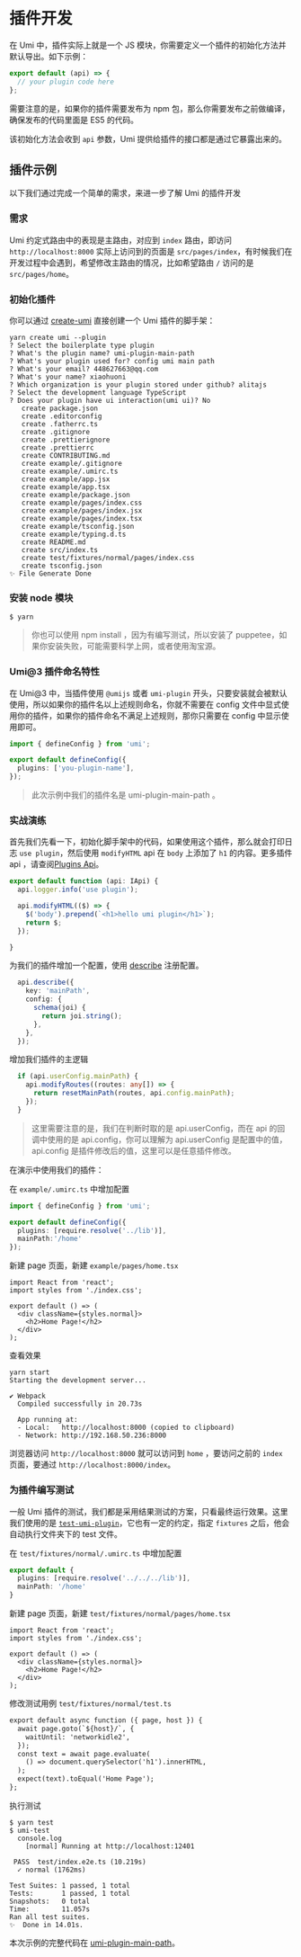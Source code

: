 # 插件开发

在 Umi 中，插件实际上就是一个 JS 模块，你需要定义一个插件的初始化方法并默认导出。如下示例：

```js
export default (api) => {
  // your plugin code here
};
```

需要注意的是，如果你的插件需要发布为 npm 包，那么你需要发布之前做编译，确保发布的代码里面是 ES5 的代码。

该初始化方法会收到 `api` 参数，Umi 提供给插件的接口都是通过它暴露出来的。

## 插件示例

以下我们通过完成一个简单的需求，来进一步了解 Umi 的插件开发

### 需求

Umi 约定式路由中的表现是主路由，对应到 `index` 路由，即访问 `http://localhost:8000` 实际上访问到的页面是 `src/pages/index`，有时候我们在开发过程中会遇到，希望修改主路由的情况，比如希望路由 `/` 访问的是 `src/pages/home`。

### 初始化插件

你可以通过 [create-umi](https://github.com/umijs/create-umi) 直接创建一个 Umi 插件的脚手架：

```shell
yarn create umi --plugin
? Select the boilerplate type plugin
? What's the plugin name? umi-plugin-main-path
? What's your plugin used for? config umi main path
? What's your email? 448627663@qq.com
? What's your name? xiaohuoni
? Which organization is your plugin stored under github? alitajs
? Select the development language TypeScript
? Does your plugin have ui interaction(umi ui)? No
   create package.json
   create .editorconfig
   create .fatherrc.ts
   create .gitignore
   create .prettierignore
   create .prettierrc
   create CONTRIBUTING.md
   create example/.gitignore
   create example/.umirc.ts
   create example/app.jsx
   create example/app.tsx
   create example/package.json
   create example/pages/index.css
   create example/pages/index.jsx
   create example/pages/index.tsx
   create example/tsconfig.json
   create example/typing.d.ts
   create README.md
   create src/index.ts
   create test/fixtures/normal/pages/index.css
   create tsconfig.json
✨ File Generate Done
```

### 安装 node 模块

```shell
$ yarn
```

> 你也可以使用 npm install ，因为有编写测试，所以安装了 puppetee，如果你安装失败，可能需要科学上网，或者使用淘宝源。

### Umi@3 插件命名特性

在 Umi@3 中，当插件使用 `@umijs` 或者 `umi-plugin` 开头，只要安装就会被默认使用，所以如果你的插件名以上述规则命名，你就不需要在 config 文件中显式使用你的插件，如果你的插件命名不满足上述规则，那你只需要在 config 中显示使用即可。

```ts
import { defineConfig } from 'umi';

export default defineConfig({
  plugins: ['you-plugin-name'],
});
```

> 此次示例中我们的插件名是 umi-plugin-main-path 。

### 实战演练

首先我们先看一下，初始化脚手架中的代码，如果使用这个插件，那么就会打印日志 `use plugin`，然后使用 `modifyHTML` api 在 `body` 上添加了 `h1` 的内容。更多插件 api ，请查阅[Plugins Api](/plugins/api)。

```ts
export default function (api: IApi) {
  api.logger.info('use plugin');

  api.modifyHTML(($) => {
    $('body').prepend(`<h1>hello umi plugin</h1>`);
    return $;
  });

}
```

为我们的插件增加一个配置，使用 [describe](/plugins/api#describe-id-string-key-string-config--default-schema-onchange--) 注册配置。

```ts
  api.describe({
    key: 'mainPath',
    config: {
      schema(joi) {
        return joi.string();
      },
    },
  });
```

增加我们插件的主逻辑

```ts
  if (api.userConfig.mainPath) {
    api.modifyRoutes((routes: any[]) => {
      return resetMainPath(routes, api.config.mainPath);
    });
  }
```

> 这里需要注意的是，我们在判断时取的是 api.userConfig，而在 api 的回调中使用的是 api.config，你可以理解为 api.userConfig 是配置中的值， api.config 是插件修改后的值，这里可以是任意插件修改。

在演示中使用我们的插件：

在 `example/.umirc.ts` 中增加配置

```ts
import { defineConfig } from 'umi';

export default defineConfig({
  plugins: [require.resolve('../lib')],
  mainPath:'/home'
});
```

新建 page 页面，新建 `example/pages/home.tsx`

```tsx
import React from 'react';
import styles from './index.css';

export default () => (
  <div className={styles.normal}>
    <h2>Home Page!</h2>
  </div>
);
```

查看效果

```shell
yarn start
Starting the development server...

✔ Webpack
  Compiled successfully in 20.73s

  App running at:
  - Local:   http://localhost:8000 (copied to clipboard)
  - Network: http://192.168.50.236:8000
```

浏览器访问 `http://localhost:8000` 就可以访问到 `home` ，要访问之前的 `index` 页面，要通过 `http://localhost:8000/index`。

### 为插件编写测试

一般 Umi 插件的测试，我们都是采用结果测试的方案，只看最终运行效果。这里我们使用的是 [`test-umi-plugin`](https://github.com/umijs/test-umi-plugin)，它也有一定的约定，指定 `fixtures` 之后，他会自动执行文件夹下的 test 文件。

在 `test/fixtures/normal/.umirc.ts` 中增加配置

```ts
export default {
  plugins: [require.resolve('../../../lib')],
  mainPath: '/home'
}
```

新建 page 页面，新建 `test/fixtures/normal/pages/home.tsx`

```tsx
import React from 'react';
import styles from './index.css';

export default () => (
  <div className={styles.normal}>
    <h2>Home Page!</h2>
  </div>
);
```

修改测试用例 `test/fixtures/normal/test.ts`

```diff
export default async function ({ page, host }) {
  await page.goto(`${host}/`, {
    waitUntil: 'networkidle2',
  });
  const text = await page.evaluate(
    () => document.querySelector('h1').innerHTML,
  );
  expect(text).toEqual('Home Page');
};
```

执行测试

```
$ yarn test
$ umi-test
  console.log
    [normal] Running at http://localhost:12401

 PASS  test/index.e2e.ts (10.219s)
  ✓ normal (1762ms)

Test Suites: 1 passed, 1 total
Tests:       1 passed, 1 total
Snapshots:   0 total
Time:        11.057s
Ran all test suites.
✨  Done in 14.01s.
```

本次示例的完整代码在 [umi-plugin-main-path](https://github.com/alitajs/umi-plugin-main-path)。
